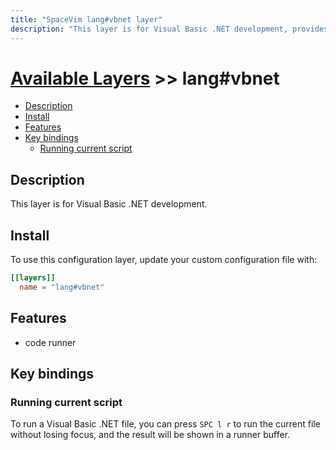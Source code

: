 ```yaml
---
title: "SpaceVim lang#vbnet layer"
description: "This layer is for Visual Basic .NET development, provides code runner for vb files."
---
```


# [Available Layers](../../) >> lang#vbnet

<!-- vim-markdown-toc GFM -->

- [Description](#description)
- [Install](#install)
- [Features](#features)
- [Key bindings](#key-bindings)
  - [Running current script](#running-current-script)

<!-- vim-markdown-toc -->

## Description

This layer is for Visual Basic .NET development.

## Install

To use this configuration layer, update your custom configuration file with:

```toml
[[layers]]
  name = "lang#vbnet"
```
## Features

- code runner

## Key bindings

### Running current script

To run a Visual Basic .NET file, you can press `SPC l r` to run the current file without losing focus, and the result will be shown in a runner buffer.

